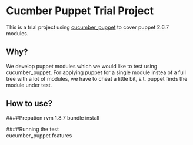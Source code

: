 Cucmber Puppet Trial Project
=============

This is a trial project using [cucumber_puppet](http://projects.puppetlabs.com/projects/cucumber-puppet/wiki) to cover puppet 2.6.7 modules. 


Why?
-------

We develop puppet modules which we would like to test using cucumber_puppet. For applying puppet for a single module instea of a full tree with a lot of modules, we have to cheat a little bit, s.t. puppet finds the module under test.


How to use?
------------

####Prepation 
    rvm 1.8.7
    bundle install

####Running the test      
    cucumber_puppet features

